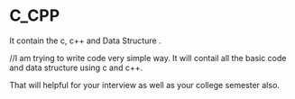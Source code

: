 # C_CPP
It contain the c, c++ and Data Structure .


//I am trying to write code very simple way.
It will contail all the basic code and data structure using c and c++.

That will helpful for your interview as well as your college semester also.
